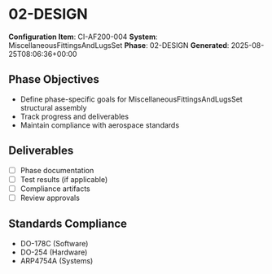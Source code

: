 # 02-DESIGN

**Configuration Item**: CI-AF200-004
**System**: MiscellaneousFittingsAndLugsSet
**Phase**: 02-DESIGN
**Generated**: 2025-08-25T08:06:36+00:00

## Phase Objectives
- Define phase-specific goals for MiscellaneousFittingsAndLugsSet structural assembly
- Track progress and deliverables
- Maintain compliance with aerospace standards

## Deliverables
- [ ] Phase documentation
- [ ] Test results (if applicable)
- [ ] Compliance artifacts
- [ ] Review approvals

## Standards Compliance
- DO-178C (Software)
- DO-254 (Hardware)
- ARP4754A (Systems)

